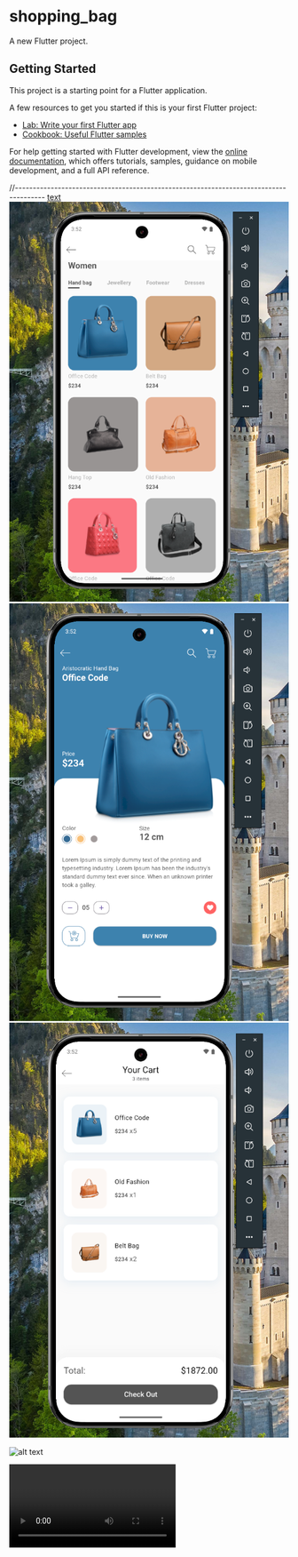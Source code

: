 # shopping_bag

A new Flutter project.

## Getting Started

This project is a starting point for a Flutter application.

A few resources to get you started if this is your first Flutter project:

- [Lab: Write your first Flutter app](https://docs.flutter.dev/get-started/codelab)
- [Cookbook: Useful Flutter samples](https://docs.flutter.dev/cookbook)

For help getting started with Flutter development, view the
[online documentation](https://docs.flutter.dev/), which offers tutorials,
samples, guidance on mobile development, and a full API reference.

//--------------------------------------------------------------------------------------
[text](README.md)
![text](<assets/icons/samples/Screenshot 2025-02-10 155216.png>)
![text](<assets/icons/samples/Screenshot 2025-02-10 155223.png>)
![text](<assets/icons/samples/Screenshot 2025-02-10 155229.png>)

![alt text](assets/icons/samples/intro.gif)

<video controls src="ShoppingBagIntro.mp4" title="Title"></video>